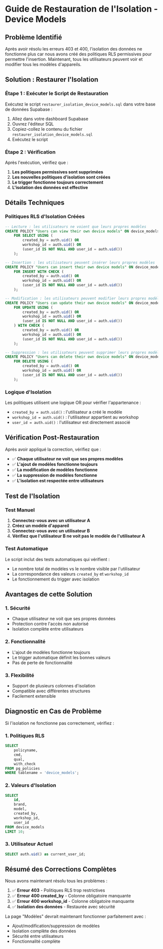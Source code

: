 # Guide de Restauration de l'Isolation - Device Models

## Problème Identifié

Après avoir résolu les erreurs 403 et 400, l'isolation des données ne fonctionne plus car nous avons créé des politiques RLS permissives pour permettre l'insertion. Maintenant, tous les utilisateurs peuvent voir et modifier tous les modèles d'appareils.

## Solution : Restaurer l'Isolation

### Étape 1 : Exécuter le Script de Restauration

Exécutez le script `restaurer_isolation_device_models.sql` dans votre base de données Supabase :

1. Allez dans votre dashboard Supabase
2. Ouvrez l'éditeur SQL
3. Copiez-collez le contenu du fichier `restaurer_isolation_device_models.sql`
4. Exécutez le script

### Étape 2 : Vérification

Après l'exécution, vérifiez que :

1. **Les politiques permissives sont supprimées**
2. **Les nouvelles politiques d'isolation sont créées**
3. **Le trigger fonctionne toujours correctement**
4. **L'isolation des données est effective**

## Détails Techniques

### Politiques RLS d'Isolation Créées

```sql
-- Lecture : les utilisateurs ne voient que leurs propres modèles
CREATE POLICY "Users can view their own device models" ON device_models
    FOR SELECT USING (
        created_by = auth.uid() OR 
        workshop_id = auth.uid() OR
        (user_id IS NOT NULL AND user_id = auth.uid())
    );

-- Insertion : les utilisateurs peuvent insérer leurs propres modèles
CREATE POLICY "Users can insert their own device models" ON device_models
    FOR INSERT WITH CHECK (
        created_by = auth.uid() OR 
        workshop_id = auth.uid() OR
        (user_id IS NOT NULL AND user_id = auth.uid())
    );

-- Modification : les utilisateurs peuvent modifier leurs propres modèles
CREATE POLICY "Users can update their own device models" ON device_models
    FOR UPDATE USING (
        created_by = auth.uid() OR 
        workshop_id = auth.uid() OR
        (user_id IS NOT NULL AND user_id = auth.uid())
    ) WITH CHECK (
        created_by = auth.uid() OR 
        workshop_id = auth.uid() OR
        (user_id IS NOT NULL AND user_id = auth.uid())
    );

-- Suppression : les utilisateurs peuvent supprimer leurs propres modèles
CREATE POLICY "Users can delete their own device models" ON device_models
    FOR DELETE USING (
        created_by = auth.uid() OR 
        workshop_id = auth.uid() OR
        (user_id IS NOT NULL AND user_id = auth.uid())
    );
```

### Logique d'Isolation

Les politiques utilisent une logique OR pour vérifier l'appartenance :
- `created_by = auth.uid()` : l'utilisateur a créé le modèle
- `workshop_id = auth.uid()` : l'utilisateur appartient au workshop
- `user_id = auth.uid()` : l'utilisateur est directement associé

## Vérification Post-Restauration

Après avoir appliqué la correction, vérifiez que :

- ✅ **Chaque utilisateur ne voit que ses propres modèles**
- ✅ **L'ajout de modèles fonctionne toujours**
- ✅ **La modification de modèles fonctionne**
- ✅ **La suppression de modèles fonctionne**
- ✅ **L'isolation est respectée entre utilisateurs**

## Test de l'Isolation

### Test Manuel

1. **Connectez-vous avec un utilisateur A**
2. **Créez un modèle d'appareil**
3. **Connectez-vous avec un utilisateur B**
4. **Vérifiez que l'utilisateur B ne voit pas le modèle de l'utilisateur A**

### Test Automatique

Le script inclut des tests automatiques qui vérifient :
- Le nombre total de modèles vs le nombre visible par l'utilisateur
- La correspondance des valeurs `created_by` et `workshop_id`
- Le fonctionnement du trigger avec isolation

## Avantages de cette Solution

### 1. **Sécurité**
- Chaque utilisateur ne voit que ses propres données
- Protection contre l'accès non autorisé
- Isolation complète entre utilisateurs

### 2. **Fonctionnalité**
- L'ajout de modèles fonctionne toujours
- Le trigger automatique définit les bonnes valeurs
- Pas de perte de fonctionnalité

### 3. **Flexibilité**
- Support de plusieurs colonnes d'isolation
- Compatible avec différentes structures
- Facilement extensible

## Diagnostic en Cas de Problème

Si l'isolation ne fonctionne pas correctement, vérifiez :

### 1. Politiques RLS
```sql
SELECT 
    policyname,
    cmd,
    qual,
    with_check
FROM pg_policies 
WHERE tablename = 'device_models';
```

### 2. Valeurs d'Isolation
```sql
SELECT 
    id,
    brand,
    model,
    created_by,
    workshop_id,
    user_id
FROM device_models
LIMIT 10;
```

### 3. Utilisateur Actuel
```sql
SELECT auth.uid() as current_user_id;
```

## Résumé des Corrections Complètes

Nous avons maintenant résolu tous les problèmes :

1. ✅ **Erreur 403** - Politiques RLS trop restrictives
2. ✅ **Erreur 400 created_by** - Colonne obligatoire manquante
3. ✅ **Erreur 400 workshop_id** - Colonne obligatoire manquante
4. ✅ **Isolation des données** - Restaurée avec sécurité

La page "Modèles" devrait maintenant fonctionner parfaitement avec :
- Ajout/modification/suppression de modèles
- Isolation complète des données
- Sécurité entre utilisateurs
- Fonctionnalité complète
